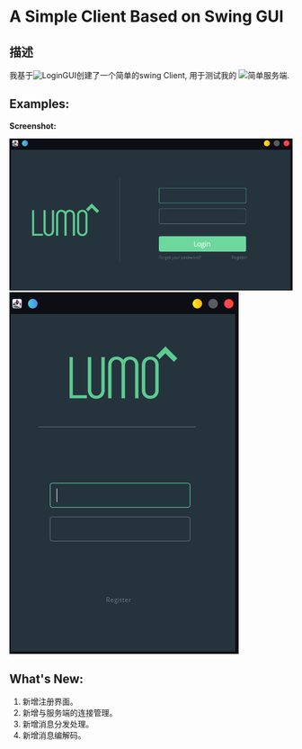 # A Simple Client Based on Swing GUI

## 描述

我基于![LoginGUI](https://github.com/ProductOfAmerica/LoginGUI)创建了一个简单的swing Client, 用于测试我的 ![简单服务端](https://github.com/CtrlZ233/MyServer).

## Examples:
**Screenshot:**

![Login](.github/Login.png)
![Register](.github/Register.png)

## What's New:
1. 新增注册界面。
2. 新增与服务端的连接管理。
3. 新增消息分发处理。
4. 新增消息编解码。
